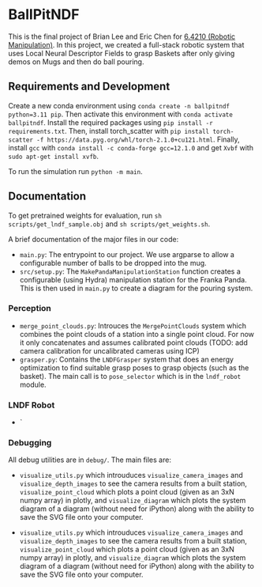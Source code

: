 # BallPitNDF

This is the final project of Brian Lee and Eric Chen for [6.4210 (Robotic Manipulation)](https://manipulation.csail.mit.edu/Fall2024/schedule.html). In this project, we created a full-stack robotic system that uses Local Neural Descriptor Fields to grasp Baskets after only giving demos on Mugs and then do ball pouring.

## Requirements and Development

Create a new conda environment using `conda create -n ballpitndf python=3.11 pip`. Then activate this environment
with `conda activate ballpitndf`. Install the required packages using `pip install -r requirements.txt`.
Then, install torch_scatter with `pip install torch-scatter -f https://data.pyg.org/whl/torch-2.1.0+cu121.html`.
Finally, install `gcc` with `conda install -c conda-forge gcc=12.1.0` and get `Xvbf` with 
`sudo apt-get install xvfb`.

To run the simulation run `python -m main`.

## Documentation

To get pretrained weights for evaluation, run `sh scripts/get_lndf_sample.obj` and `sh scripts/get_weights.sh`.

A brief documentation of the major files in our code:

- `main.py`: The entrypoint to our project. We use argparse to allow a configurable number of balls to be dropped
  into the mug.
- `src/setup.py`: The `MakePandaManipulationStation` function creates a configurable (using Hydra) manipulation
  station for the Franka Panda. This is then used in `main.py` to create a diagram for the pouring system.

### Perception

* `merge_point_clouds.py`: Introuces the `MergePointClouds` system which combines the point clouds of a station 
into a single point cloud. For now it only concatenates and assumes calibrated point clouds (TODO: add camera
calibration for uncalibrated cameras using ICP)
* `grasper.py`: Contains the `LNDFGrasper` system that does an energy optimization to find suitable grasp poses 
to grasp objects (such as the basket). The main call is to `pose_selector` which is in the `lndf_robot` module.

### LNDF Robot
* `

### Debugging

All debug utilities are in `debug/`. The main files are:
* `visualize_utils.py` which introuduces `visualize_camera_images` and `visualize_depth_images` to see the camera 
results from a built station, `visualize_point_cloud` which plots a point cloud (given as an 3xN numpy array) in 
plotly, and `visualize_diagram` which plots the system diagram of a diagram (without need for iPython) along with the
ability to save the SVG file onto your computer. 

- `visualize_utils.py` which introuduces `visualize_camera_images` and `visualize_depth_images` to see the camera
  results from a built station, `visualize_point_cloud` which plots a point cloud (given as an 3xN numpy array) in
  plotly, and `visualize_diagram` which plots the system diagram of a diagram (without need for iPython) along with the
  ability to save the SVG file onto your computer.
